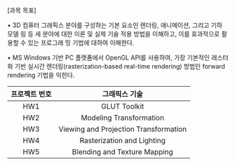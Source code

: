 [과목 목표]

• 3D 컴퓨터 그래픽스 분야를 구성하는 기본 요소인 렌더링, 애니메이션, 그리고 기하 모델 링 등 세 분야에 대한 이론 및 실제 기술 적용 방법을 이해하고, 이를 효과적으로 활용할 수 있는 프로그래 밍 기법에 대하여 이해한다.

• MS Windows 기반 PC 플랫폼에서 OpenGL API를 사용하여, 가장 기본적인 래스터화 기반 실시간 렌더링(rasterization-based real-time rendering) 방법인 forward rendering 기법을 익힌다.

|프로젝트 번호|그래픽스 기술|
|:---:|:---:|
|HW1|GLUT Toolkit|
|HW2|Modeling Transformation|
|HW3|Viewing and Projection Transformation|
|HW4|Rasterization and Lighting|
|HW5|Blending and Texture Mapping|
